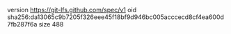 version https://git-lfs.github.com/spec/v1
oid sha256:da13065c9b7205f326eee45f18bf9d946bc005acccecd8cf4ea600d7fb287f6a
size 488

